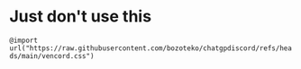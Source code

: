 # Just don't use this

```@import url("https://raw.githubusercontent.com/bozoteko/chatgpdiscord/refs/heads/main/vencord.css")```
